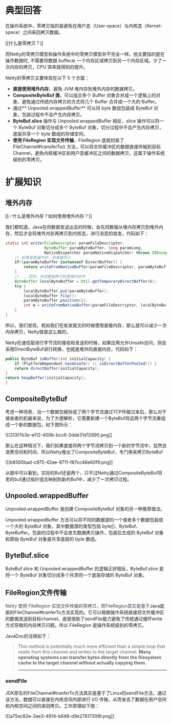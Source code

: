 # 典型回答


在操作系统中，零拷贝指的是避免在用户态（User-space）与内核态（Kernel-space）之间来回拷贝数据。



[[什么是零拷贝？]]



而Netty的零拷贝模型和操作系统中的零拷贝模型并不完全一样。他主要指的是在操作数据时, 不需要将数据 buffer从 一个内存区域拷贝到另一个内存区域。少了一次内存的拷贝，CPU 效率就得到的提升。



Netty的零拷贝主要体现在以下 5 个方面：

+ **直接使用堆外内存**，避免 JVM 堆内存到堆外内存的数据拷贝。
+ **CompositeByteBuf 类**，可以组合多个 Buffer 对象合并成一个逻辑上的对象，避免通过传统内存拷贝的方式将几个 Buffer 合并成一个大的 Buffer。
+ 通过** Unpooled.wrappedBuffer** 可以将 byte 数组包装成 ByteBuf 对象，包装过程中不会产生内存拷贝。
+ **ByteBuf.slice** 操作与 Unpooled.wrappedBuffer 相反，slice 操作可以将一个 ByteBuf 对象切分成多个 ByteBuf 对象，切分过程中不会产生内存拷贝，底层共享一个 byte 数组的存储空间。
+ **使用 FileRegion 实现文件传输**，FileRegion 底层封装了 FileChannel#transferTo() 方法，可以将文件缓冲区的数据直接传输到目标 Channel，避免内核缓冲区和用户态缓冲区之间的数据拷贝，这属于操作系统级别的零拷贝。



# 扩展知识
## 堆外内存


[[✅什么是堆外内存？如何使用堆外内存？]]



我们都知道。Java在将数据发送出去的时候，会先将数据从堆内存拷贝到堆外内存，然后才会将堆外内存再拷贝到内核态，进行消息的收发，代码如下：



```java
static int write(FileDescriptor paramFileDescriptor, 
                 ByteBuffer paramByteBuffer, long paramLong, 
                 NativeDispatcher paramNativeDispatcher) throws IOException{
	// 如果是直接内存，则直接写入
    if((paramByteBuffer instanceof DirectBuffer)) {
        return writeFromNativeBuffer(paramFileDescriptor, paramByteBuffer, paramLong, paramNativeDispatcher);
    }
    // ...否则，先把数据拷贝到直接内存中
    ByteBuffer localByteBuffer = Util.getTemporaryDirectBuffer(k);
    try {
        localByteBuffer.put(paramByteBuffer);
        localByteBuffer.filp();
        paramByteBuffer.position(i);
        int m = writeFromNativeBuffer(paramFileDescriptor, localByteBuffer, paramLong, paramNativeDispatcher);
    }
}
```



所以，我们发现，假如我们在收发报文的时候使用直接内存，那么就可以减少一次内存拷贝，Netty就是这么做的。



Netty在通信层进行字节流的接收和发送的时候，如果应用允许Unsafe访问，则会采用DirectByteBuf进行转换，也就是堆外的直接内存，代码如下：



```java
public ByteBuf ioBuffer(int initialCapacity) {
    if (PlatformDependent.hasUnsafe() || isDirectBufferPooled()) {
    return directBuffer(initialCapacity);
}
return heapBuffer(initialCapacity);
}
```



## CompositeByteBuf


考虑一种场景，当一个数据包被拆成了两个字节流通过TCP传输过来后，那么对于接收者的机器来说，为了方便解析，它需要新建一个ByteBuf将这两个字节流重组成一个新的数据包，如下图所示：

![[313f7b3e-e112-400b-bcc6-2dde31d12890.png]]

那么在这种情况下，我们如果直接将两个字节流拷贝到一个新的字节流中，显然会浪费空间和时间，所以Netty推出了CompositeByteBuf，专门用来拷贝ByteBuf

![[b8560bad-c975-42ae-9711-f87cc46e60f9.png]]

从图中可以看到，实际的Buf还是两个，只不过Netty通过CompositeByteBuf将老的buf通过指针组合映射到新的Buf中，减少了一次拷贝过程。



## Unpooled.wrappedBuffer


Unpooled.wrappedBuffer 是创建 CompositeByteBuf 对象的另一种推荐做法。



Unpooled.wrappedBuffer 方法可以将不同的数据源的一个或者多个数据包装成一个大的 ByteBuf 对象，其中数据源的类型包括 byte[]、ByteBuf、ByteBuffer。包装的过程中不会发生数据拷贝操作，包装后生成的 ByteBuf 对象和原始 ByteBuf 对象是共享底层的 byte 数组。



## ByteBuf.slice
ByteBuf.slice 和 Unpooled.wrappedBuffer 的逻辑正好相反，ByteBuf.slice 是将一个 ByteBuf 对象切分成多个共享同一个底层存储的 ByteBuf 对象。  


## FileRegion文件传输
<font style="color:rgb(59, 67, 81);">Netty 使用 FileRegion 实现文件传输的零拷贝，而FileRegion其实是基于</font>Java底层的FileChannel#tranferTo方法实现的。它可以根据操作系统直接将文件缓冲区的数据发送到目标channel，底层借助了sendFile能力避免了传统通过循环write方式导致的内存拷贝问题。所以 FileRegion 是操作系统级别的零拷贝。



JavaDoc的注释如下：

> This method is potentially much more efficient than a simple loop that reads from this channel and writes to the target channel. **Many operating systems can transfer bytes directly from the filesystem cache to the target channel without actually copying them.**
>
> ****
>

### sendFile
JDK原生的FileChannel#tranferTo方法其实是基于了Linux的sendFile方法，通过该方法，数据可以直接在内核空间内部进行 I/O 传输，从而省去了数据在用户空间和内核空间之间的来回拷贝。工作原理如下图：



![[a75ec82e-3ae3-4914-b646-d9e27817308f.png]]



